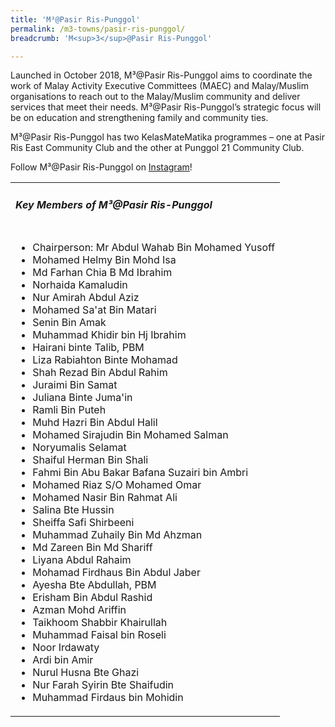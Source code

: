 ```yaml
---
title: 'M³@Pasir Ris-Punggol'
permalink: /m3-towns/pasir-ris-punggol/
breadcrumb: 'M<sup>3</sup>@Pasir Ris-Punggol'

---
```



Launched in October 2018, M³@Pasir Ris-Punggol aims to coordinate the work of Malay Activity Executive Committees (MAEC) and Malay/Muslim organisations to reach out to the Malay/Muslim community and deliver services that meet their needs. M³@Pasir Ris-Punggol’s strategic focus will be on education and strengthening family and community ties.

M³@Pasir Ris-Punggol has two KelasMateMatika programmes – one at Pasir Ris East Community Club and the other at Punggol 21 Community Club.

Follow M³@Pasir Ris-Punggol on [Instagram](https://www.instagram.com/m3atpunggol/)!

<table class="table-h">
  <tr>
  <td><h5>Key Members of M³@Pasir Ris-Punggol</h5></td>
  </tr>
  <tr>
    <td>
      <ul>
        <li>Chairperson: Mr Abdul Wahab Bin Mohamed Yusoff</li>
        <li>Mohamed Helmy Bin Mohd Isa</li>
<li>Md Farhan Chia B Md Ibrahim</li>
<li>Norhaida Kamaludin</li>
<li>Nur Amirah Abdul Aziz</li>
<li>Mohamed Sa'at Bin Matari</li>
<li>Senin Bin Amak</li>
<li>Muhammad Khidir bin Hj Ibrahim</li>
<li>Hairani binte Talib, PBM</li>
<li>Liza Rabiahton Binte Mohamad</li>
<li>Shah Rezad Bin Abdul Rahim</li>
<li>Juraimi Bin Samat</li>
<li>Juliana Binte Juma'in</li>
<li>Ramli Bin Puteh</li>
<li>Muhd Hazri Bin Abdul Halil</li>
<li>Mohamed Sirajudin Bin Mohamed Salman</li>
<li>Noryumalis Selamat</li>
<li>Shaiful Herman Bin Shali</li>
<li>Fahmi Bin Abu Bakar Bafana Suzairi bin Ambri</li>
<li>Mohamed Riaz S/O Mohamed Omar</li>
<li>Mohamed Nasir Bin Rahmat Ali</li>
<li>Salina Bte Hussin</li>
<li>Sheiffa Safi Shirbeeni</li>
<li>Muhammad Zuhaily Bin Md Ahzman</li>
<li>Md Zareen Bin Md Shariff</li>
<li>Liyana Abdul Rahaim</li>
<li>Mohamad Firdhaus Bin Abdul Jaber</li>
<li>Ayesha Bte Abdullah, PBM</li>
<li>Erisham Bin Abdul Rashid</li>
<li>Azman Mohd Ariffin</li>
<li>Taikhoom Shabbir Khairullah</li>
<li>Muhammad Faisal bin Roseli</li>
<li>Noor Irdawaty</li>
<li>Ardi bin Amir</li>
<li>Nurul Husna Bte Ghazi</li>
<li>Nur Farah Syirin Bte Shaifudin</li>
<li>Muhammad Firdaus bin Mohidin</li>
      </ul>
    </td>
  </tr>
  </table>

